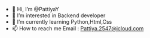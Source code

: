 - 👋 Hi, I’m @PattiyaY
- 👀 I’m interested in Backend developer
- 🌱 I’m currently learning Python,Html,Css
- 📫 How to reach me Email : Pattiya.2547@icloud.com
                     

<!---
PattiyaY/PattiyaY is a ✨ special ✨ repository because its `README.md` (this file) appears on your GitHub profile.
You can click the Preview link to take a look at your changes.
--->

